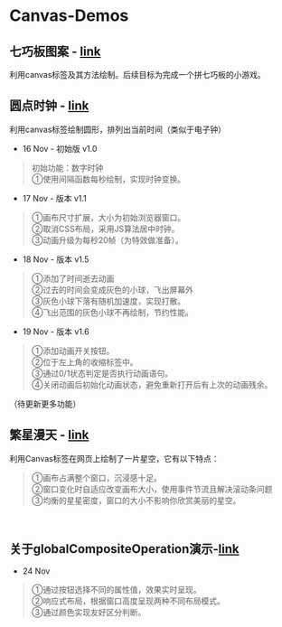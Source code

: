 Canvas-Demos
======

七巧板图案 - [link](http://primerscern.xyz/canvas-demo/sevenQ)
-------------------------
利用canvas标签及其方法绘制。后续目标为完成一个拼七巧板的小游戏。
<br/>

圆点时钟 - [link](http://primerscern.xyz/canvas-demo/ballTime)
-------------------------
利用canvas标签绘制圆形，排列出当前时间（类似于电子钟）

* 16 Nov - 初始版 v1.0

>初始功能：数字时钟<br/>
>①使用间隔函数每秒绘制，实现时钟变换。

* 17 Nov - 版本 v1.1

>①画布尺寸扩展，大小为初始浏览器窗口。<br/>
>②取消CSS布局，采用JS算法居中时钟。<br/>
>③动画升级为每秒20帧（为特效做准备）。

* 18 Nov - 版本 v1.5

>①添加了时间逝去动画<br/>
>②过去的时间会变成灰色的小球，飞出屏幕外<br/>
>③灰色小球下落有随机加速度，实现打散。<br/>
>④飞出范围的灰色小球不再绘制，节约性能。

* 19 Nov - 版本 v1.6

>①添加动画开关按钮。<br/>
>②位于左上角的收缩标签中。<br/>
>③通过0/1状态判定是否执行动画语句。<br/>
>④关闭动画后初始化动画状态，避免重新打开后有上次的动画残余。

（待更新更多功能） 
<br/>

繁星漫天 - [link](http://primerscern.xyz/canvas-demo/Stars)
-----------------------------
利用Canvas标签在网页上绘制了一片星空，它有以下特点：

>①画布占满整个窗口，沉浸感十足。<br/>
>②窗口变化时自适应改变画布大小，使用事件节流且解决滚动条问题<br/>
>③均衡的星星密度，窗口的大小不影响你欣赏美丽的星空。

<br/>

关于globalCompositeOperation演示-[link](http://primerscern.xyz/canvas-demo/gCO)
-------------------------

* 24 Nov

>①通过按钮选择不同的属性值，效果实时呈现。<br/>
>②响应式布局，根据窗口高度呈现两种不同布局模式。<br/>
>③通过颜色实现友好区分判断。
